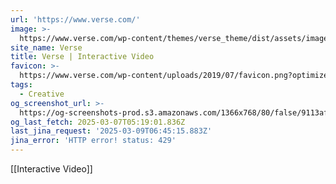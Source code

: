 ```yaml
---
url: 'https://www.verse.com/'
image: >-
  https://www.verse.com/wp-content/themes/verse_theme/dist/assets/images/verse-social.jpg
site_name: Verse
title: Verse | Interactive Video
favicon: >-
  https://www.verse.com/wp-content/uploads/2019/07/favicon.png?optimize=low&dpr=2.0&auto=webp
tags:
  - Creative
og_screenshot_url: >-
  https://og-screenshots-prod.s3.amazonaws.com/1366x768/80/false/9113afa3c92e1ca7ae76cf708a53c641c9187ee303f620a3ef4ef7afffd59b47.jpeg
og_last_fetch: 2025-03-07T05:19:01.836Z
last_jina_request: '2025-03-09T06:45:15.883Z'
jina_error: 'HTTP error! status: 429'
---
```

[[Interactive Video]]
